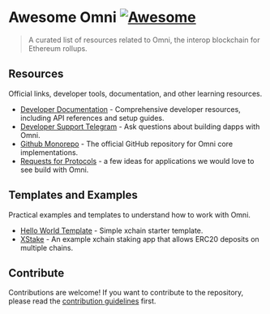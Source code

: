 # Awesome Omni [![Awesome](https://awesome.re/badge.svg)](https://awesome.re)

> A curated list of resources related to Omni, the interop blockchain for Ethereum rollups.

## Resources

Official links, developer tools, documentation, and other learning resources.

- [Developer Documentation](https://docs.omni.network/) - Comprehensive developer resources, including API references and setup guides.
- [Developer Support Telegram](https://t.me/+zDWsRVjLXzZkOTIx) - Ask questions about building dapps with Omni.
- [Github Monorepo](https://github.com/omni-network/omni) - The official GitHub repository for Omni core implementations.
- [Requests for Protocols](https://omni.network/requests) - a few ideas for applications we would love to see build with Omni.

## Templates and Examples

Practical examples and templates to understand how to work with Omni.

- [Hello World Template](https://github.com/omni-network/hello-world-template) - Simple xchain starter template.
- [XStake](https://github.com/kevinhalliday/xstake) - An example xchain staking app that allows ERC20 deposits on multiple chains.

## Contribute

Contributions are welcome! If you want to contribute to the repository, please read the [contribution guidelines](contributing.md) first.

